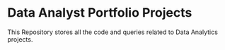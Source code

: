 # Data Analyst Portfolio Projects

This Repository stores all the code and queries related to Data Analytics projects.
